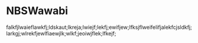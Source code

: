 # NBSWawabi
falkfjlwaieflawkfj;ldskaut;lkreja;lwiejf;lekfj;ewifjew;lfksjflweifelifjalekfcjsldkfj;larkgj;wlrekfjewlfiaewjlk;wlkf;jeoiwjflek;lfkejf;
